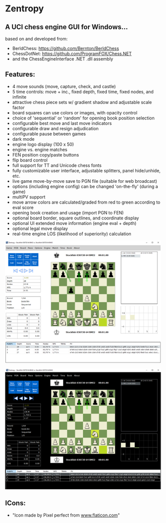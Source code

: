 # Zentropy

## A UCI chess engine GUI for Windows...
based on and developed from:

* BerldChess: https://github.com/Bernton/BerldChess
* ChessDotNet: https://github.com/ProgramFOX/Chess.NET
* and the ChessEngineInterface .NET .dll assembly

## Features:

* 4 move sounds (move, capture, check, and castle)
* 5 time controls: move + inc., fixed depth, fixed time, fixed nodes, and infinite
* attractive chess piece sets w/ gradient shadow and adjustable scale factor
* board squares can use colors or images, with opacity control
* choice of 'sequential' or 'random' for opening book position selection 
* configurable best move and last move indicators
* configurable draw and resign adjudication
* configurable pause between games
* dark mode
* engine logo display (100 x 50)
* engine vs. engine matches
* FEN position copy/paste buttons
* flip board control
* full support for TT and Unicode chess fonts
* fully customizable user interface, adjustable splitters, panel hide/unhide, etc.
* live game move-by-move save to PGN file (suitable for web broadcast)
* options (including engine config) can be changed 'on-the-fly' (during a game)
* multiPV support
* move arrow colors are calculated/graded from red to green according to eval score
* opening book creation and usage (import PGN to FEN)
* optional board border, square outlines, and coordinate display
* optional UI extended move information (engine eval + depth)
* optional legal move display
* real-time engine LOS (likelihood of superiority) calculation

![alt tag](https://github.com/danielttran/zentropy/blob/master/Zentropy1.png)

![alt tag](https://github.com/danielttran/zentropy/blob/master/Zentropy2.png)

## ICons:
* "Icon made by Pixel perfect from www.flaticon.com"
